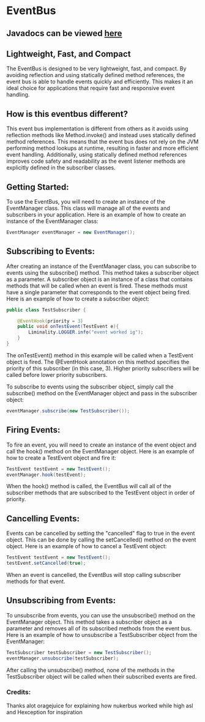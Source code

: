 # EventBus

## Javadocs can be viewed [here](https://phazon0.github.io/EventBus/javadoc)

## Lightweight, Fast, and Compact

The EventBus is designed to be very lightweight, fast, and compact. By avoiding reflection and using statically defined method references, the event bus is able to handle events quickly and efficiently. This makes it an ideal choice for applications that require fast and responsive event handling.

## How is this eventbus different?

This event bus implementation is different from others as it avoids using reflection methods like Method.invoke() and instead uses statically defined method references. This means that the event bus does not rely on the JVM performing method lookups at runtime, resulting in faster and more efficient event handling. Additionally, using statically defined method references improves code safety and readability as the event listener methods are explicitly defined in the subscriber classes.

## Getting Started:
To use the EventBus, you will need to create an instance of the EventManager class. This class will manage all of the events and subscribers in your application. Here is an example of how to create an instance of the EventManager class:
```java
EventManager eventManager = new EventManager();
```

## Subscribing to Events:
After creating an instance of the EventManager class, you can subscribe to events using the subscribe() method. This method takes a subscriber object as a parameter. A subscriber object is an instance of a class that contains methods that will be called when an event is fired. These methods must have a single parameter that corresponds to the event object being fired. Here is an example of how to create a subscriber object:
```java
public class TestSubscriber {

	@EventHook(priority = 3)
	public void onTestEvent(TestEvent e){
		Liminality.LOGGER.info("event worked ig");
	}
}
```

The onTestEvent() method in this example will be called when a TestEvent object is fired. The @EventHook annotation on this method specifies the priority of this subscriber (in this case, 3). Higher priority subscribers will be called before lower priority subscribers.

To subscribe to events using the subscriber object, simply call the subscribe() method on the EventManager object and pass in the subscriber object:
```java
eventManager.subscribe(new TestSubscriber());
```

## Firing Events:
To fire an event, you will need to create an instance of the event object and call the hook() method on the EventManager object. Here is an example of how to create a TestEvent object and fire it:
```java
TestEvent testEvent = new TestEvent();
eventManager.hook(testEvent);
```
When the hook() method is called, the EventBus will call all of the subscriber methods that are subscribed to the TestEvent object in order of priority.

## Cancelling Events:
Events can be cancelled by setting the "cancelled" flag to true in the event object. This can be done by calling the setCancelled() method on the event object. Here is an example of how to cancel a TestEvent object:
```java
TestEvent testEvent = new TestEvent();
testEvent.setCancelled(true);
```
When an event is cancelled, the EventBus will stop calling subscriber methods for that event.

## Unsubscribing from Events:

To unsubscribe from events, you can use the unsubscribe() method on the EventManager object. This method takes a subscriber object as a parameter and removes all of its subscribed methods from the event bus. Here is an example of how to unsubscribe a TestSubscriber object from the EventManager:

```java
TestSubscriber testSubscriber = new TestSubscriber();
eventManager.unsubscribe(testSubscriber);
```

After calling the unsubscribe() method, none of the methods in the TestSubscriber object will be called when their subscribed events are fired.

### Credits:

Thanks alot oragejuice for explaining how nukerbus worked while high asl and Hexception for inspiration
